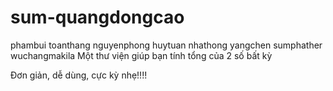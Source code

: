 # sum-quangdongcao
phambui
toanthang
nguyenphong
huytuan
nhathong
yangchen
sumphather
wuchangmakila
Một thư viện giúp bạn tính tổng của 2 số bất kỳ

Đơn giản, dễ dùng, cực kỳ nhẹ!!!!
